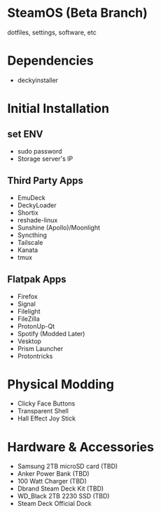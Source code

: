 # SteamOS (Beta Branch)
dotfiles, settings, software, etc

# Dependencies
- deckyinstaller

# Initial Installation
## set ENV
- sudo password
- Storage server's IP

## Third Party Apps
- EmuDeck
- DeckyLoader
- Shortix
- reshade-linux
- Sunshine (Apollo)/Moonlight
- Syncthing
- Tailscale
- Kanata
- tmux

## Flatpak Apps
- Firefox
- Signal
- Filelight
- FileZilla
- ProtonUp-Qt
- Spotify (Modded Later)
- Vesktop
- Prism Launcher
- Protontricks

# Physical Modding
- Clicky Face Buttons
- Transparent Shell
- Hall Effect Joy Stick

# Hardware & Accessories
- Samsung 2TB microSD card (TBD)
- Anker Power Bank (TBD)
- 100 Watt Charger (TBD)
- Dbrand Steam Deck Kit (TBD)
- WD_Black 2TB 2230 SSD (TBD)
- Steam Deck Official Dock
